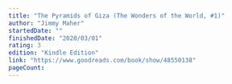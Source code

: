 ```yaml
---
title: "The Pyramids of Giza (The Wonders of the World, #1)"
author: "Jimmy Maher"
startedDate: ""
finishedDate: "2020/03/01"
rating: 3
edition: "Kindle Edition"
link: "https://www.goodreads.com/book/show/48550138"
pageCount: 
---
```



